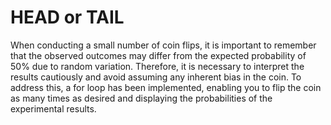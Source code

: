 # HEAD or TAIL
When conducting a small number of coin flips, it is important to remember that the observed outcomes may differ from the expected probability of 50% due to random variation. Therefore, it is necessary to interpret the results cautiously and avoid assuming any inherent bias in the coin. To address this, a for loop has been implemented, enabling you to flip the coin as many times as desired and displaying the probabilities of the experimental results.
